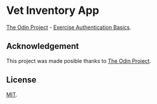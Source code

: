 # Vet Inventory App
[The Odin Project](https://www.theodinproject.com/) - [Exercise Authentication Basics](https://www.theodinproject.com/courses/nodejs/lessons/authentication-basics).

## Acknowledgement
This project was made posible thanks to [The Odin Project](https://www.theodinproject.com/).

## License
[MIT](https://mit-license.org/).
